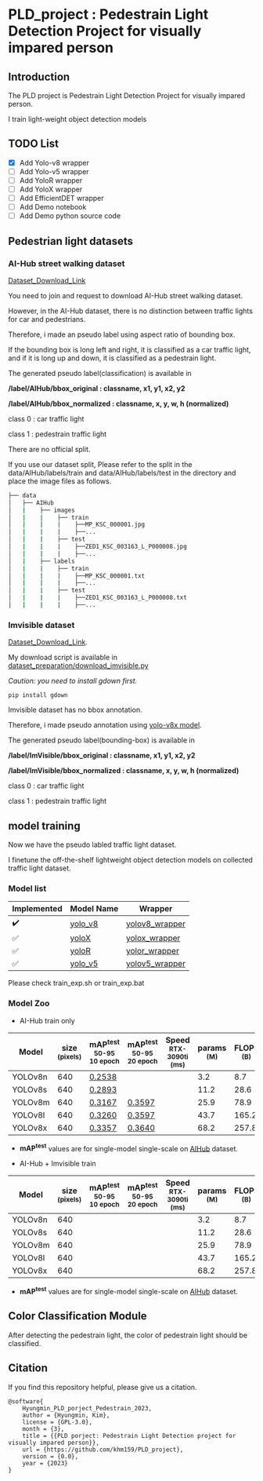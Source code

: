 # PLD_project : Pedestrain Light Detection Project for visually impared person


## Introduction 

The PLD project is Pedestrain Light Detection Project for visually impared person.

I train light-weight object detection models 

## TODO List

- [x] Add Yolo-v8 wrapper 
- [ ] Add Yolo-v5 wrapper
- [ ] Add YoloR wrapper 
- [ ] Add YoloX wrapper 
- [ ] Add EfficientDET wrapper 
- [ ] Add Demo notebook
- [ ] Add Demo python source code

## Pedestrian light datasets 

### AI-Hub street walking dataset

[Dataset_Download_Link](https://aihub.or.kr/aihubdata/data/view.do?currMenu=115&topMenu=100&aihubDataSe=realm&dataSetSn=189)

You need to join and request to download AI-Hub street walking dataset.

However, in the AI-Hub dataset, there is no distinction between traffic lights for car and pedestrians.

Therefore, i made an pseudo label using aspect ratio of bounding box. 

If the bounding box is long left and right, it is classified as a car traffic light, and if it is long up and down, it is classified as a pedestrain light.

The generated pseudo label(classification) is available in 

**/label/AIHub/bbox_original : classname, x1, y1, x2, y2** 

**/label/AIHub/bbox_normalized : classname, x, y, w, h (normalized)**

class 0 : car traffic light

class 1 : pedestrain traffic light

There are no official split.

If you use our dataset split, Please refer to the split in the data/AIHub/labels/train and data/AIHub/labels/test in the directory and place the image files as follows.

```bash
├── data
│   ├── AIHub
│   |    ├── images
│   |    |    ├── train
│   |    |    |    ├──MP_KSC_000001.jpg
│   |    |    |    ├──...
│   |    |    ├── test
│   |    |    |    ├──ZED1_KSC_003163_L_P000008.jpg
│   |    |    |    ├──...
│   |    ├── labels
│   |    |    ├── train
│   |    |    |    ├──MP_KSC_000001.txt
│   |    |    |    ├──...
│   |    |    ├── test
│   |    |    |    ├──ZED1_KSC_003163_L_P000008.txt
│   |    |    |    ├──...
``` 

### Imvisible dataset

[Dataset_Download_Link](https://github.com/samuelyu2002/ImVisible). 

My download script is available in [dataset_preparation/download_imvisible.py](dataset_preparation/download_imvisible.py)

*Caution: you need to install gdown first.*

    pip install gdown

Imvisible dataset has no bbox annotation.

Therefore, i made pseudo annotation using [yolo-v8x model](https://github.com/ultralytics/ultralytics).

The generated pseudo label(bounding-box) is available in

**/label/ImVisible/bbox_original : classname, x1, y1, x2, y2** 

**/label/ImVisible/bbox_normalized : classname, x, y, w, h (normalized)**

class 0 : car traffic light

class 1 : pedestrain traffic light


## model training 

Now we have the pseudo labled traffic light dataset. 

I finetune the off-the-shelf lightweight object detection models on collected traffic light dataset.

### Model list

|Implemented|Model Name|Wrapper|
|------|----|----|
|:heavy_check_mark:|[yolo_v8](https://github.com/ultralytics/ultralytics)|[yolov8_wrapper](/yolov8_wrapper.py)|
|:white_check_mark:|[yoloX](https://github.com/MegEngine/YOLOX)|[yolox_wrapper](/yolox_wrapper.py)|
|:white_check_mark:|[yoloR](https://github.com/WongKinYiu/yolor)|[yolor_wrapper](/yolor_wrapper.py)|
|:white_check_mark:|[yolo_v5](https://github.com/ultralytics/yolov5)|[yolov5_wrapper](/yolov5_wrapper.py)|


Please check train_exp.sh or train_exp.bat 


### Model Zoo 

- AI-Hub train only

| Model  | size<br><sup>(pixels) | mAP<sup>test<br>50-95<br>10 epoch | mAP<sup>test<br>50-95<br>20 epoch | Speed<br><sup>RTX-3090ti<br>(ms) | params<br><sup>(M) | FLOPs<br><sup>(B) |
| ------------------------------------------------------------------------------------ | --------------------- | -------------------- | ------------------------------ | ----------------------------------- | ------------------ | ------------------ |
| YOLOv8n | 640 | [0.2538](results/yolov8n_AIHub_only_10epoch/RESULTS.MD) |   |        | 3.2    | 8.7     |
| YOLOv8s | 640 | [0.2893](results/yolov8s_AIHub_only_10epoch/RESULTS.MD) |   |        | 11.2   | 28.6    |
| YOLOv8m | 640 | [0.3167](results/yolov8m_AIHub_only_10epoch/RESULTS.MD) | [0.3597](results/yolov8m_AIHub_only_20epoch/RESULTS.MD)   |        | 25.9   | 78.9    |
| YOLOv8l | 640 | [0.3260](results/yolov8l_AIHub_only_10epoch/RESULTS.MD) | [0.3597](results/yolov8l_AIHub_only_20epoch/RESULTS.MD)   |        | 43.7   | 165.2   |
| YOLOv8x | 640 | [0.3357](results/yolov8x_AIHub_only_10epoch/RESULTS.MD) | [0.3640](results/yolov8x_AIHub_only_20epoch/RESULTS.MD)   |        | 68.2   | 257.8   |

- **mAP<sup>test</sup>** values are for single-model single-scale on [AIHub](https://aihub.or.kr/aihubdata/data/view.do?currMenu=115&topMenu=100&aihubDataSe=realm&dataSetSn=189) dataset.


- AI-Hub + Imvisible train 

| Model  | size<br><sup>(pixels) | mAP<sup>test<br>50-95<br>10 epoch | mAP<sup>test<br>50-95<br>20 epoch | Speed<br><sup>RTX-3090ti<br>(ms) | params<br><sup>(M) | FLOPs<br><sup>(B) |
| ------------------------------------------------------------------------------------ | --------------------- | -------------------- | ------------------------------ | ----------------------------------- | ------------------ | ------------------ |
| YOLOv8n | 640                   |                 |    |                          | 3.2                | 8.7               |
| YOLOv8s | 640                   |                 |    |                          | 11.2               | 28.6              |
| YOLOv8m | 640                   |                 |    |                          | 25.9               | 78.9              |
| YOLOv8l | 640                   |                 |    |                          | 43.7               | 165.2             |
| YOLOv8x | 640                   |                 |    |                          | 68.2               | 257.8             |

- **mAP<sup>test</sup>** values are for single-model single-scale on [AIHub](https://aihub.or.kr/aihubdata/data/view.do?currMenu=115&topMenu=100&aihubDataSe=realm&dataSetSn=189) dataset.

## Color Classification Module 

After detecting the pedestrain light, the color of pedestrain light should be classified. 



## Citation 

If you find this repository helpful, please give us a citation.

    @software{
        Hyungmin_PLD_porject_Pedestrain_2023,
        author = {Hyungmin, Kim},
        license = {GPL-3.0},
        month = {3},
        title = {{PLD porject: Pedestrain Light Detection project for visually impared person}},
        url = {https://github.com/khm159/PLD_project},
        version = {0.0},
        year = {2023}
    }
